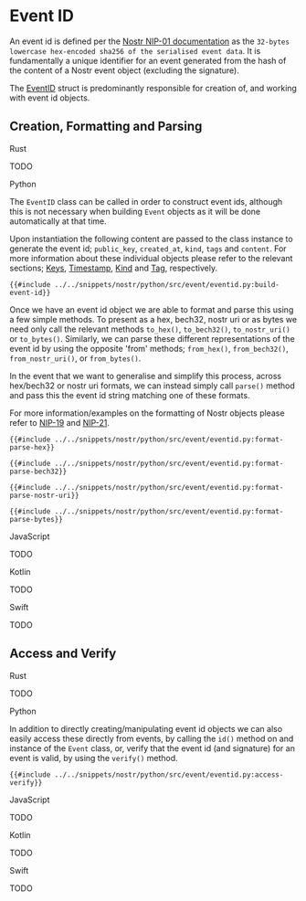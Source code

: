 # Event ID

An event id is defined per the [Nostr NIP-01 documentation](https://github.com/nostr-protocol/nips/blob/master/01.md) as the `32-bytes lowercase hex-encoded sha256 of the serialised event data`. It is fundamentally a unique identifier for an event generated from the hash of the content of a Nostr event object (excluding the signature).

The [EventID](https://docs.rs/nostr/latest/nostr/event/id/struct.EventId.html) struct is predominantly responsible for creation of, and working with event id objects. 


## Creation, Formatting and Parsing

<custom-tabs category="lang">

<div slot="title">Rust</div>
<section>

TODO

</section>

<div slot="title">Python</div>
<section>

The `EventID` class can be called in order to construct event ids, although this is not necessary when building `Event` objects as it will be done automatically at that time. 

Upon instantiation the following content are passed to the class instance to generate the event id; `public_key`, `created_at`, `kind`, `tags` and `content`. For more information about these individual objects please refer to the relevant sections; [Keys](03-keys.md), [Timestamp](04_03-timestamp.md), [Kind](04_02-kind.md) and [Tag](04_04-tag.md), respectively.

```python,ignore
{{#include ../../snippets/nostr/python/src/event/eventid.py:build-event-id}}
```

Once we have an event id object we are able to format and parse this using a few simple methods. To present as a hex, bech32, nostr uri or as bytes we need only call the relevant methods `to_hex()`, `to_bech32()`, `to_nostr_uri()` or `to_bytes()`. Similarly, we can parse these different representations of the event id by using the opposite 'from' methods; `from_hex()`, `from_bech32()`, `from_nostr_uri()`, or `from_bytes()`.

In the event that we want to generalise and simplify this process, across hex/bech32 or nostr uri formats, we can instead simply call `parse()` method and pass this the event id string matching one of these formats. 

For more information/examples on the formatting of Nostr objects please refer to [NIP-19](06-nip19.md) and [NIP-21](06-nip21.md).

```python,ignore
{{#include ../../snippets/nostr/python/src/event/eventid.py:format-parse-hex}}
```

```python,ignore
{{#include ../../snippets/nostr/python/src/event/eventid.py:format-parse-bech32}}
```

```python,ignore
{{#include ../../snippets/nostr/python/src/event/eventid.py:format-parse-nostr-uri}}
```

```python,ignore
{{#include ../../snippets/nostr/python/src/event/eventid.py:format-parse-bytes}}
```

</section>

<div slot="title">JavaScript</div>
<section>

TODO

</section>

<div slot="title">Kotlin</div>
<section>

TODO

</section>

<div slot="title">Swift</div>
<section>

TODO

</section>
</custom-tabs>

## Access and Verify

<custom-tabs category="lang">

<div slot="title">Rust</div>
<section>

TODO

</section>

<div slot="title">Python</div>
<section>

In addition to directly creating/manipulating event id objects we can also easily access these directly from events, by calling the `id()` method on and instance of the `Event` class, or, verify that the event id (and signature) for an event is valid, by using the `verify()` method.  

```python,ignore
{{#include ../../snippets/nostr/python/src/event/eventid.py:access-verify}}
```

</section>

<div slot="title">JavaScript</div>
<section>

TODO

</section>

<div slot="title">Kotlin</div>
<section>

TODO

</section>

<div slot="title">Swift</div>
<section>

TODO

</section>
</custom-tabs>
